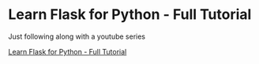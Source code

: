 # Learn Flask for Python - Full Tutorial

Just following along with a youtube series

[Learn Flask for Python - Full Tutorial](https://www.youtube.com/watch?v=Z1RJmh_OqeA&t=2502s)
